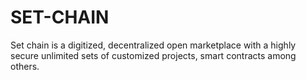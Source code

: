 # SET-CHAIN
Set chain is a digitized, decentralized open marketplace with a highly secure unlimited sets of customized projects, smart contracts among others.  
